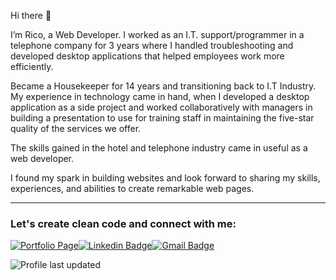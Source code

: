 Hi there 👋

I’m Rico, a Web Developer. I worked as an I.T. support/programmer in a telephone company for 3 years where I handled troubleshooting and developed desktop applications that helped employees work more efficiently. 

Became a Housekeeper for 14 years and transitioning back to I.T Industry. My experience in technology came in hand, when I developed a desktop application as a side project and worked collaboratively with managers in building a presentation to use for training staff in maintaining the five-star quality of the services we offer. 

The skills gained in the hotel and telephone industry came in useful as a web developer.

I found my spark in building websites and look forward to sharing my skills, experiences, and abilities to create remarkable web pages.

---

### Let's create clean code and connect with me:

[![Portfolio Page](https://img.shields.io/badge/WWW-Portfolio%20Page-05676e?style=flat-square&link=https://ricojohn-dato-on.netlify.app/)](https://ricojohn-dato-on.netlify.app/)[![Linkedin Badge](https://img.shields.io/badge/-Rico%20John%20Dato--on-0072b1?style=flat-square&logo=Linkedin&logoColor=white&link=https://www.linkedin.com/in/rico-john-dato-on/)](https://www.linkedin.com/in/rico-john-dato-on/)[![Gmail Badge](https://img.shields.io/badge/-ricojohndatoon23@gmail.com-c71610?style=flat-square&logo=Gmail&logoColor=white&link=mailto:ricojohndatoon23@gmail.com)](mailto:ricojohndatoon23@gmail.com)

![Profile last updated](https://img.shields.io/github/last-commit/mirjsolution/mirjsolution/main?label=Last%20updated&style=flat-square)

